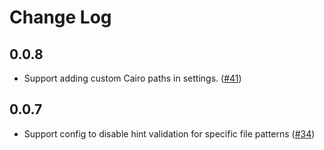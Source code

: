 # Change Log

## 0.0.8

- Support adding custom Cairo paths in settings. ([#41](https://github.com/ericglau/cairo-ls/pull/41))

## 0.0.7

- Support config to disable hint validation for specific file patterns ([#34](https://github.com/ericglau/cairo-ls/pull/34))
